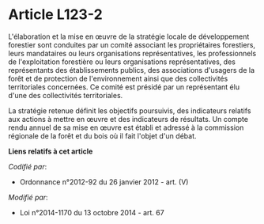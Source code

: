 # Article L123-2

L'élaboration et la mise en œuvre de la stratégie locale de développement forestier sont conduites par un comité associant
les propriétaires forestiers, leurs mandataires ou leurs organisations représentatives, les professionnels de l'exploitation
forestière ou leurs organisations représentatives, des représentants des établissements publics, des associations d'usagers
de la forêt et de protection de l'environnement ainsi que des collectivités territoriales concernées. Ce comité est présidé
par un représentant élu d'une des collectivités territoriales.

La stratégie retenue définit les objectifs poursuivis, des indicateurs relatifs aux actions à mettre en œuvre et des
indicateurs de résultats. Un compte rendu annuel de sa mise en œuvre est établi et adressé à la commission régionale de la
forêt et du bois où il fait l'objet d'un débat.

**Liens relatifs à cet article**

_Codifié par_:

  - Ordonnance n°2012-92 du 26 janvier 2012 - art. (V)

_Modifié par_:

  - Loi n°2014-1170 du 13 octobre 2014 - art. 67
